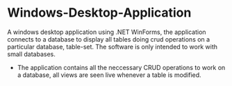 # Windows-Desktop-Application
A windows desktop application using .NET WinForms, the application connects to a database to display all tables doing crud operations on a particular database, table-set. The software is only intended to work with small databases.

- The application contains all the neccessary CRUD operations to work on a database, all views are seen live whenever a table is modified.
